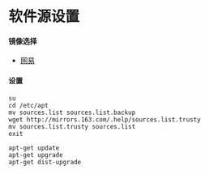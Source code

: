 # 软件源设置

#### 镜像选择

* [网易](http://mirrors.163.com/.help/ubuntu.html)

#### 设置

```
su
cd /etc/apt
mv sources.list sources.list.backup
wget http://mirrors.163.com/.help/sources.list.trusty
mv sources.list.trusty sources.list
exit
```

```
apt-get update
apt-get upgrade
apt-get dist-upgrade
```